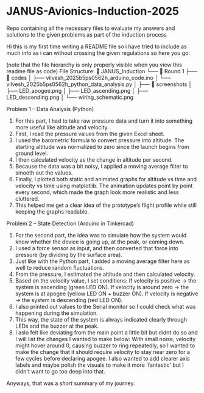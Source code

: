 # JANUS-Avionics-Induction-2025
Repo containing all the necessary files to evaluate my answers and solutions to the given problems as part of the induction process

Hi this is my first time writing a README file so i have tried to include as much info as i can without crossing the given regulations so here you go:

(note that the file hierarchy is only properly visible when you view this readme file as code)
File Structure:
📂 JANUS_Induction
      └── 📂 Round 1
           ├── 📂 codes
           │    ├── vilvesh_2025b5ps0562h_arduino_code.ino
           │    └── vilvesh_2025b5ps0562h_python_data_analysis.py
           │
           ├── 📂 screenshots
           │    ├── LED_apogee.png
           │    ├── LED_ascending.png
           │    ├── LED_descending.png
           │    └── wiring_schematic.png

Problem 1 – Data Analysis (Python)
1. For this part, I had to take raw pressure data and turn it into something more useful like altitude and velocity.
2. First, I read the pressure values from the given Excel sheet.
3. I used the barometric formula to convert pressure into altitude. The starting altitude was normalized to zero since the launch begins from ground level.
4. I then calculated velocity as the change in altitude per second.
5. Because the data was a bit noisy, I applied a moving average filter to smooth out the values.
6. Finally, I plotted both static and animated graphs for altitude vs time and velocity vs time using matplotlib. The animation updates point by point every second, which made the graph look more realistic and less cluttered.
7. This helped me get a clear idea of the prototype’s flight profile while still keeping the graphs readable.

Problem 2 – State Detection (Arduino in Tinkercad)
1. For the second part, the idea was to simulate how the system would know whether the device is going up, at the peak, or coming down.
2. I used a force sensor as input, and then converted that force into pressure (by dividing by the surface area).
3. Just like with the Python part, I added a moving average filter here as well to reduce random fluctuations.
4. From the pressure, I estimated the altitude and then calculated velocity.
5. Based on the velocity value, I set conditions:
If velocity is positive → the system is ascending (green LED ON).
If velocity is around zero → the system is at apogee (yellow LED ON + buzzer ON).
If velocity is negative → the system is descending (red LED ON).
6. I also printed out values to the Serial monitor so I could check what was happening during the simulation.
7. This way, the state of the system is always indicated clearly through LEDs and the buzzer at the peak.
8. I aslo felt like deviating from the main point a little bit but didnt do so and I will list the changes I wanted to make below:
With small noise, velocity might hover around 0, causing buzzer to ring repeatedly, so I wanted to make the change that it should require velocity to stay near zero for a few cycles before declaring apogee.
I also wanted to add clearer axis labels and maybe polish the visuals  to make it more 'fantastic' but I didn't want to go too deep into that.

Anyways, that was a *short* summary of my journey.
